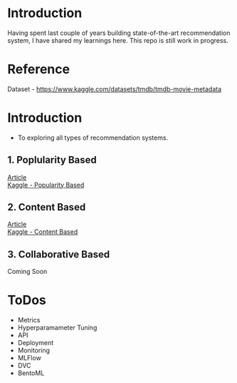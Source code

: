 # Introduction

Having spent last couple of years building state-of-the-art recommendation system, I have shared my learnings here. This repo is still work in progress.


# Reference

Dataset - https://www.kaggle.com/datasets/tmdb/tmdb-movie-metadata


# Introduction
- To exploring all types of recommendation systems.  



## 1. Poplularity Based
 
[Article](https://rvbug.hashnode.dev/recommendation-systems-part-i)    
[Kaggle - Popularity Based ](https://kaggle.com/rvbugged/popularity-based) 


## 2. Content Based

[Article](https://rvbug.hashnode.dev/recommendation-systems-part-i)      
[Kaggle - Content Based](https://kaggle.com/rvbugged/content-based)   

## 3. Collaborative Based

Coming Soon



# ToDos
 - Metrics
 - Hyperparamameter Tuning
 - API 
 - Deployment
 - Monitoring
 - MLFlow
 - DVC
 - BentoML

 
 
